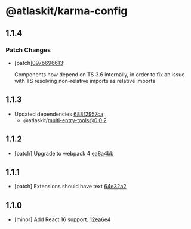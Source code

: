 # @atlaskit/karma-config

## 1.1.4

### Patch Changes

- [patch][097b696613](https://bitbucket.org/atlassian/atlaskit-mk-2/commits/097b696613):

  Components now depend on TS 3.6 internally, in order to fix an issue with TS resolving non-relative imports as relative imports

## 1.1.3

- Updated dependencies [688f2957ca](https://bitbucket.org/atlassian/atlaskit-mk-2/commits/688f2957ca):
  - @atlaskit/multi-entry-tools@0.0.2

## 1.1.2

- [patch] Upgrade to webpack 4 [ea8a4bb](https://bitbucket.org/atlassian/atlaskit-mk-2/commits/ea8a4bb)

## 1.1.1

- [patch] Extensions should have text [64e32a2](https://bitbucket.org/atlassian/atlaskit-mk-2/commits/64e32a2)

## 1.1.0

- [minor] Add React 16 support. [12ea6e4](https://bitbucket.org/atlassian/atlaskit-mk-2/commits/12ea6e4)
